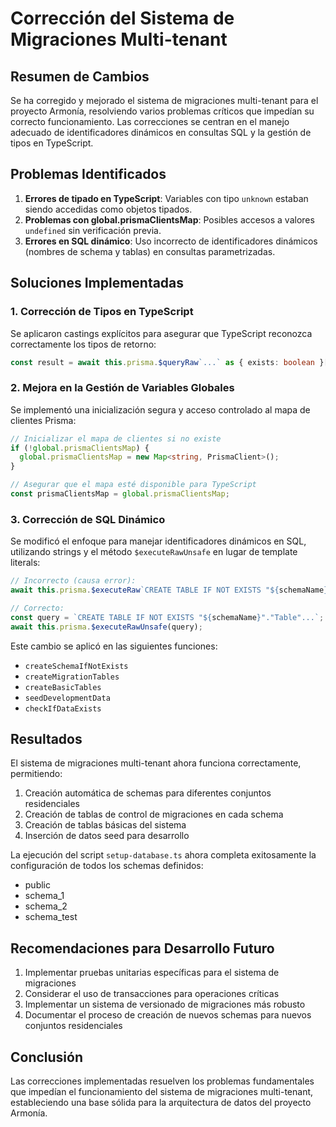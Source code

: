 # Corrección del Sistema de Migraciones Multi-tenant

## Resumen de Cambios

Se ha corregido y mejorado el sistema de migraciones multi-tenant para el proyecto Armonía, resolviendo varios problemas críticos que impedían su correcto funcionamiento. Las correcciones se centran en el manejo adecuado de identificadores dinámicos en consultas SQL y la gestión de tipos en TypeScript.

## Problemas Identificados

1. **Errores de tipado en TypeScript**: Variables con tipo `unknown` estaban siendo accedidas como objetos tipados.
2. **Problemas con global.prismaClientsMap**: Posibles accesos a valores `undefined` sin verificación previa.
3. **Errores en SQL dinámico**: Uso incorrecto de identificadores dinámicos (nombres de schema y tablas) en consultas parametrizadas.

## Soluciones Implementadas

### 1. Corrección de Tipos en TypeScript

Se aplicaron castings explícitos para asegurar que TypeScript reconozca correctamente los tipos de retorno:

```typescript
const result = await this.prisma.$queryRaw`...` as { exists: boolean }[];
```

### 2. Mejora en la Gestión de Variables Globales

Se implementó una inicialización segura y acceso controlado al mapa de clientes Prisma:

```typescript
// Inicializar el mapa de clientes si no existe
if (!global.prismaClientsMap) {
  global.prismaClientsMap = new Map<string, PrismaClient>();
}

// Asegurar que el mapa esté disponible para TypeScript
const prismaClientsMap = global.prismaClientsMap;
```

### 3. Corrección de SQL Dinámico

Se modificó el enfoque para manejar identificadores dinámicos en SQL, utilizando strings y el método `$executeRawUnsafe` en lugar de template literals:

```typescript
// Incorrecto (causa error):
await this.prisma.$executeRaw`CREATE TABLE IF NOT EXISTS "${schemaName}"."Table"...`;

// Correcto:
const query = `CREATE TABLE IF NOT EXISTS "${schemaName}"."Table"...`;
await this.prisma.$executeRawUnsafe(query);
```

Este cambio se aplicó en las siguientes funciones:
- `createSchemaIfNotExists`
- `createMigrationTables`
- `createBasicTables`
- `seedDevelopmentData`
- `checkIfDataExists`

## Resultados

El sistema de migraciones multi-tenant ahora funciona correctamente, permitiendo:

1. Creación automática de schemas para diferentes conjuntos residenciales
2. Creación de tablas de control de migraciones en cada schema
3. Creación de tablas básicas del sistema
4. Inserción de datos seed para desarrollo

La ejecución del script `setup-database.ts` ahora completa exitosamente la configuración de todos los schemas definidos:
- public
- schema_1
- schema_2
- schema_test

## Recomendaciones para Desarrollo Futuro

1. Implementar pruebas unitarias específicas para el sistema de migraciones
2. Considerar el uso de transacciones para operaciones críticas
3. Implementar un sistema de versionado de migraciones más robusto
4. Documentar el proceso de creación de nuevos schemas para nuevos conjuntos residenciales

## Conclusión

Las correcciones implementadas resuelven los problemas fundamentales que impedían el funcionamiento del sistema de migraciones multi-tenant, estableciendo una base sólida para la arquitectura de datos del proyecto Armonía.
